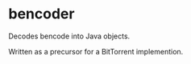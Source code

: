 bencoder
========
Decodes bencode into Java objects.

Written as a precursor for a BitTorrent implemention.
